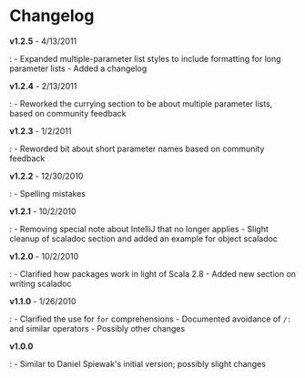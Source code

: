 Changelog
=========

**v1.2.5** - 4/13/2011

:   -   Expanded multiple-parameter list styles to include formatting
        for long parameter lists
    -   Added a changelog

**v1.2.4** - 2/13/2011

:   -   Reworked the currying section to be about multiple parameter
        lists, based on community feedback

**v1.2.3** - 1/2/2011

:   -   Reworded bit about short parameter names based on community
        feedback

**v1.2.2** - 12/30/2010

:   -   Spelling mistakes

**v1.2.1** - 10/2/2010

:   -   Removing special note about IntelliJ that no longer applies
    -   Slight cleanup of scaladoc section and added an example for
        object scaladoc

**v1.2.0** - 10/2/2010

:   -   Clarified how packages work in light of Scala 2.8
    -   Added new section on writing scaladoc

**v1.1.0** - 1/26/2010

:   -   Clarified the use for `for` comprehensions
    -   Documented avoidance of `/:` and similar operators
    -   Possibly other changes

**v1.0.0**

:   -   Similar to Daniel Spiewak's initial version; possibly slight
        changes


